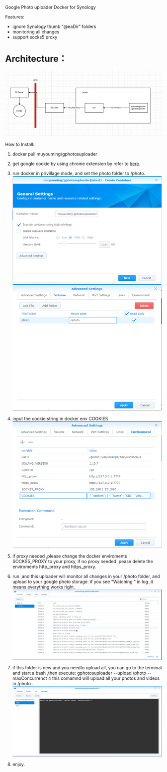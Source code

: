 Google Photo uploader Docker for Synology


Features:
  - ignore Synology thumb "@eaDir" folders
  - monitoring all changes
  - support socks5 proxy

# Architecture：

   ![Architecture](images/Architecture.jpg)

How to Install:
  1. docker pull muyouming/gphotosuploader
  2. get google cookie by using chrome extension by refer to [here](https://github.com/muyouming/gphotosuploader/tree/master/crx-auth).
  3. run docker in privillage mode, and set the photo folder to /photo.
      ![step1](images/step1.png)
      ![step2](images/step2.png)
  4. input the cookie string in docker env COOKIES
      ![step3](images/step3.png)
  4. if proxy needed ,please change the docker enviroments SOCKS5_PROXY to your proxy, if no proxy needed ,pease delete the enviroments http_proxy and https_proxy.
  5. run ,and this uploader will monitor all changes in your /photo folder, and upload to your google photo storage. if you see "Watching " in log ,it means everything works right.
      ![step4](images/step4.png)

  6. if this folder is new and you needto upload all, you can go to the terminal and start a bash ,then execute:
      gphotosuploader --upload /photo --maxConcurrenct 4
     this comamnd will upload all your photos and videos in /photo .
      ![step5](images/step5.png)
  7. enjoy.
